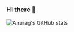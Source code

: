 ### Hi there 👋
![Anurag's GitHub stats](https://github-readme-stats.vercel.app/api?username=davyggabriel&show_icons=true&theme=cobalt)
